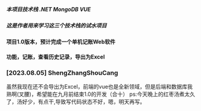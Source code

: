 ##### 本项目技术栈 .NET MongoDB VUE
##### 这是作者用来学习这三个技术栈的试水项目

#### 项目1.0版本，预计完成一个单机记账Web软件
#### 功能，记账，查看历史记录，导出为Excel

### [2023.08.05] ShengZhangShouCang
虽然我现在还不会导出为Excel，前端的vue也是全新领域，但是后端和数据库我熟啊(叉腰)，希望能在九月前结束1.0的开发（合十）
ps:今天晚上的红枣汤煮太久了，汤好少，有点干,导致写代码状态不好，嗯，明天再写。

